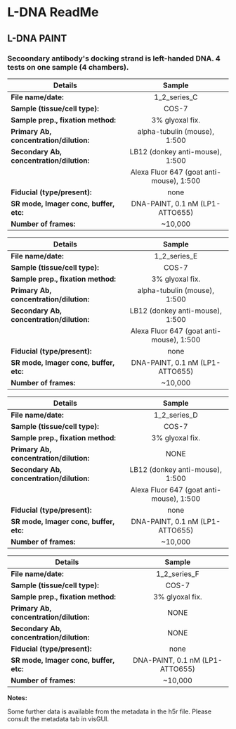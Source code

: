 # L-DNA ReadMe

## L-DNA PAINT 


### Secoondary antibody's docking strand is left-handed DNA. 4 tests on one sample (4 chambers). 

| Details                                   | Sample                                     |
| ------------------------------------------|:------------------------------------------:|
| **File name/date:**                       |  1_2_series_C                              |
| **Sample (tissue/cell type):**            |  COS-7                                     |
| **Sample prep., fixation method:**        |  3% glyoxal fix.                           |
| **Primary Ab, concentration/dilution:**   |  alpha-tubulin (mouse), 1:500              |
| **Secondary Ab, concentration/dilution:** |  LB12 (donkey anti-mouse), 1:500           |
|                                           |  Alexa Fluor 647 (goat anti-mouse), 1:500  |
| **Fiducial (type/present):**              |	 none
|**SR mode, Imager conc, buffer, etc:**     |	DNA-PAINT, 0.1 nM (LP1-ATTO655)           |
| **Number of frames:**                     |  ~10,000                                   |
 


| Details                                   | Sample                                     |
| ------------------------------------------|:------------------------------------------:|
| **File name/date:**                       |  1_2_series_E                              |
| **Sample (tissue/cell type):**            |  COS-7                                     |
| **Sample prep., fixation method:**        |  3% glyoxal fix.                           |
| **Primary Ab, concentration/dilution:**   |  alpha-tubulin (mouse), 1:500              |
| **Secondary Ab, concentration/dilution:** |  LB12 (donkey anti-mouse), 1:500           |
|                                           |  Alexa Fluor 647 (goat anti-mouse), 1:500  |
| **Fiducial (type/present):**              |	 none
|**SR mode, Imager conc, buffer, etc:**     |	DNA-PAINT, 0.1 nM (LP1-ATTO655)           |
| **Number of frames:**                     |  ~10,000                                   |



| Details                                   | Sample                                     |
| ------------------------------------------|:------------------------------------------:|
| **File name/date:**                       |  1_2_series_D                              |
| **Sample (tissue/cell type):**            |  COS-7                                     |
| **Sample prep., fixation method:**        |  3% glyoxal fix.                           |
| **Primary Ab, concentration/dilution:**   |  NONE                                      |
| **Secondary Ab, concentration/dilution:** |  LB12 (donkey anti-mouse), 1:500           |
|                                           |  Alexa Fluor 647 (goat anti-mouse), 1:500  |
| **Fiducial (type/present):**              |	 none
|**SR mode, Imager conc, buffer, etc:**     |	DNA-PAINT, 0.1 nM (LP1-ATTO655)                          |
| **Number of frames:**                     |  ~10,000                                   |



| Details                                   | Sample                                     |
| ------------------------------------------|:------------------------------------------:|
| **File name/date:**                       |  1_2_series_F                              |
| **Sample (tissue/cell type):**            |  COS-7                                     |
| **Sample prep., fixation method:**        |  3% glyoxal fix.                           |
| **Primary Ab, concentration/dilution:**   |  NONE                                      |
| **Secondary Ab, concentration/dilution:** |  NONE                                      |
| **Fiducial (type/present):**              |	 none
|**SR mode, Imager conc, buffer, etc:**     |	DNA-PAINT, 0.1 nM (LP1-ATTO655)                           |
| **Number of frames:**                     |  ~10,000                                   |

**Notes:** 

Some further data is available from the metadata in the h5r file. Please consult the metadata tab in visGUI.

